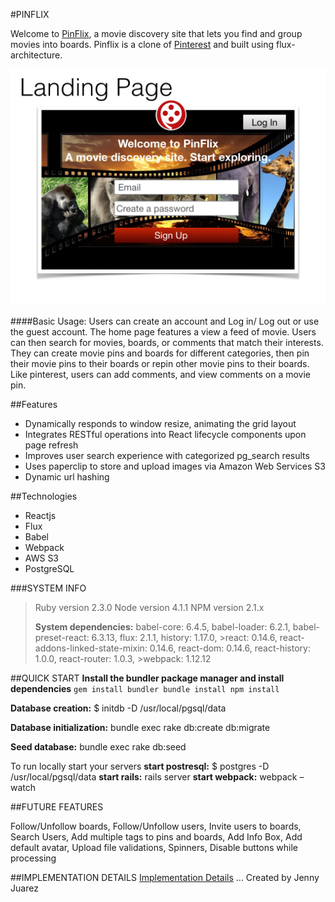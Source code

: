 #PINFLIX

Welcome to [PinFlix](http://www.pinflixapp.com), a movie discovery site that lets you find and group movies into boards. Pinflix is a clone of [Pinterest](https://www.pinterest.com) and built using flux-architecture.

[![Pinterest](./docs/wireframes/wireframe_images/pinflix_wireframes.001.jpeg)](http://www.pinflixapp.com)

####Basic Usage:
Users can create an account and Log in/ Log out or use the guest account. The home page features a view a feed of movie. Users can then search for movies, boards, or comments that match their interests. They can create movie pins and boards for different categories, then pin their movie pins to their boards or repin other movie pins to their boards. Like pinterest, users can add comments, and view comments on a movie pin. 

##Features
* Dynamically responds to window resize, animating the grid layout
* Integrates RESTful operations into React lifecycle components upon page refresh
* Improves user search experience with categorized pg_search results
* Uses paperclip to store and upload images via Amazon Web Services S3
* Dynamic url hashing

##Technologies
* Reactjs
* Flux
* Babel
* Webpack
* AWS S3 
* PostgreSQL

###SYSTEM INFO
>Ruby version 2.3.0 Node version 4.1.1 NPM version 2.1.x
>
>**System dependencies:** babel-core: 6.4.5, babel-loader: 6.2.1, babel-preset-react: 6.3.13, flux: 2.1.1, history: 1.17.0, >react: 0.14.6, react-addons-linked-state-mixin: 0.14.6, react-dom: 0.14.6, react-history: 1.0.0, react-router: 1.0.3, >webpack: 1.12.12

##QUICK START
**Install the bundler package manager and install dependencies** `gem install bundler bundle install npm install`

**Database creation:** $ initdb -D /usr/local/pgsql/data

**Database initialization:** bundle exec rake db:create db:migrate

**Seed database:** bundle exec rake db:seed

To run locally start your servers **start postresql:** $ postgres -D /usr/local/pgsql/data
                                  **start rails:** rails server
                                  **start webpack:** webpack –watch

##FUTURE FEATURES

Follow/Unfollow boards,
Follow/Unfollow users,
Invite users to boards,
Search Users,
Add multiple tags to pins and boards,
Add Info Box,
Add default avatar,
Upload file validations,
Spinners,
Disable buttons while processing

##IMPLEMENTATION DETAILS
[Implementation Details](./docs/implementation_details.md)
… Created by Jenny Juarez

